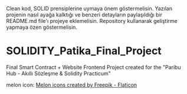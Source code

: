Clean kod, SOLID prensiplerine uymaya önem göstermelisin. 
Yazılan projenin nasıl ayağa kalktığı ve benzeri detayların 
paylaşıldığı bir README.md file'ı projeye eklemelisin. Repository 
kullanarak geliştirme yapmaya özen göstermelisin. 

# SOLIDITY_Patika_Final_Project
Final Smart Contract + Website Frontend Project created for the "Paribu Hub - Akıllı Sözleşme &amp; Solidity Practicum"

melon icon:
<a href="https://www.flaticon.com/free-icons/melon" title="melon icons">Melon icons created by Freepik - Flaticon</a>
